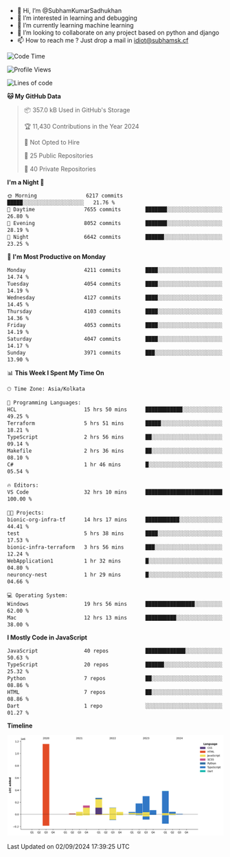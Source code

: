 - 👋 Hi, I’m @SubhamKumarSadhukhan
- 👀 I’m interested in learning and debugging
- 🌱 I’m currently learning machine learning
- 💞️ I’m looking to collaborate on any project based on python and django
- 📫 How to reach me ?
      Just drop a mail in idiot@subhamsk.cf

<!---
SubhamKumarSadhukhan/SubhamKumarSadhukhan is a ✨ special ✨ repository because its `README.md` (this file) appears on your GitHub profile.
You can click the Preview link to take a look at your changes.
--->


<!--START_SECTION:waka-->
![Code Time](http://img.shields.io/badge/Code%20Time-2%2C459%20hrs-blue)

![Profile Views](http://img.shields.io/badge/Profile%20Views-0-blue)

![Lines of code](https://img.shields.io/badge/From%20Hello%20World%20I%27ve%20Written-2.8%20million%20lines%20of%20code-blue)

**🐱 My GitHub Data** 

> 📦 357.0 kB Used in GitHub's Storage 
 > 
> 🏆 11,430 Contributions in the Year 2024
 > 
> 🚫 Not Opted to Hire
 > 
> 📜 25 Public Repositories 
 > 
> 🔑 40 Private Repositories 
 > 
**I'm a Night 🦉** 

```text
🌞 Morning                6217 commits        █████░░░░░░░░░░░░░░░░░░░░   21.76 % 
🌆 Daytime                7655 commits        ███████░░░░░░░░░░░░░░░░░░   26.80 % 
🌃 Evening                8052 commits        ███████░░░░░░░░░░░░░░░░░░   28.19 % 
🌙 Night                  6642 commits        ██████░░░░░░░░░░░░░░░░░░░   23.25 % 
```
📅 **I'm Most Productive on Monday** 

```text
Monday                   4211 commits        ████░░░░░░░░░░░░░░░░░░░░░   14.74 % 
Tuesday                  4054 commits        ████░░░░░░░░░░░░░░░░░░░░░   14.19 % 
Wednesday                4127 commits        ████░░░░░░░░░░░░░░░░░░░░░   14.45 % 
Thursday                 4103 commits        ████░░░░░░░░░░░░░░░░░░░░░   14.36 % 
Friday                   4053 commits        ████░░░░░░░░░░░░░░░░░░░░░   14.19 % 
Saturday                 4047 commits        ████░░░░░░░░░░░░░░░░░░░░░   14.17 % 
Sunday                   3971 commits        ███░░░░░░░░░░░░░░░░░░░░░░   13.90 % 
```


📊 **This Week I Spent My Time On** 

```text
🕑︎ Time Zone: Asia/Kolkata

💬 Programming Languages: 
HCL                      15 hrs 50 mins      ████████████░░░░░░░░░░░░░   49.25 % 
Terraform                5 hrs 51 mins       █████░░░░░░░░░░░░░░░░░░░░   18.21 % 
TypeScript               2 hrs 56 mins       ██░░░░░░░░░░░░░░░░░░░░░░░   09.14 % 
Makefile                 2 hrs 36 mins       ██░░░░░░░░░░░░░░░░░░░░░░░   08.10 % 
C#                       1 hr 46 mins        █░░░░░░░░░░░░░░░░░░░░░░░░   05.54 % 

🔥 Editors: 
VS Code                  32 hrs 10 mins      █████████████████████████   100.00 % 

🐱‍💻 Projects: 
bionic-org-infra-tf      14 hrs 17 mins      ███████████░░░░░░░░░░░░░░   44.41 % 
test                     5 hrs 38 mins       ████░░░░░░░░░░░░░░░░░░░░░   17.53 % 
bionic-infra-terraform   3 hrs 56 mins       ███░░░░░░░░░░░░░░░░░░░░░░   12.24 % 
WebApplication1          1 hr 32 mins        █░░░░░░░░░░░░░░░░░░░░░░░░   04.80 % 
neuroncy-nest            1 hr 29 mins        █░░░░░░░░░░░░░░░░░░░░░░░░   04.66 % 

💻 Operating System: 
Windows                  19 hrs 56 mins      ████████████████░░░░░░░░░   62.00 % 
Mac                      12 hrs 13 mins      ██████████░░░░░░░░░░░░░░░   38.00 % 
```

**I Mostly Code in JavaScript** 

```text
JavaScript               40 repos            █████████████░░░░░░░░░░░░   50.63 % 
TypeScript               20 repos            ██████░░░░░░░░░░░░░░░░░░░   25.32 % 
Python                   7 repos             ██░░░░░░░░░░░░░░░░░░░░░░░   08.86 % 
HTML                     7 repos             ██░░░░░░░░░░░░░░░░░░░░░░░   08.86 % 
Dart                     1 repo              ░░░░░░░░░░░░░░░░░░░░░░░░░   01.27 % 
```



**Timeline**

![Lines of Code chart](https://raw.githubusercontent.com/SubhamKumarSadhukhan/SubhamKumarSadhukhan/main/assets/bar_graph.png)


 Last Updated on 02/09/2024 17:39:25 UTC
<!--END_SECTION:waka-->
